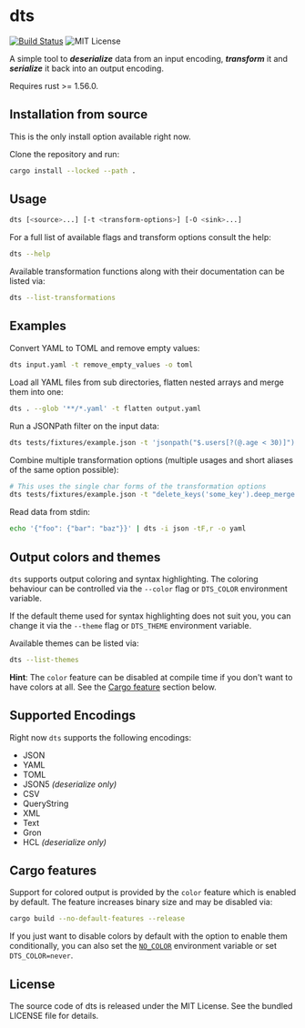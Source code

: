 # dts

[![Build Status](https://github.com/martinohmann/dts/workflows/ci/badge.svg)](https://github.com/martinohmann/dts/actions?query=workflow%3Aci)
![MIT License](https://img.shields.io/github/license/martinohmann/dts?color=blue)

A simple tool to _**deserialize**_ data from an input encoding, _**transform**_
it and _**serialize**_ it back into an output encoding.

Requires rust >= 1.56.0.

## Installation from source

This is the only install option available right now.

Clone the repository and run:

```sh
cargo install --locked --path .
```

## Usage

```sh
dts [<source>...] [-t <transform-options>] [-O <sink>...]
```

For a full list of available flags and transform options consult the help:

```sh
dts --help
```

Available transformation functions along with their documentation can be listed
via:

```sh
dts --list-transformations
```

## Examples

Convert YAML to TOML and remove empty values:

```sh
dts input.yaml -t remove_empty_values -o toml
```

Load all YAML files from sub directories, flatten nested arrays and merge them into one:

```sh
dts . --glob '**/*.yaml' -t flatten output.yaml
```

Run a JSONPath filter on the input data:

```sh
dts tests/fixtures/example.json -t 'jsonpath("$.users[?(@.age < 30)]")'
```

Combine multiple transformation options (multiple usages and short aliases of
the same option possible):

```sh
# This uses the single char forms of the transformation options
dts tests/fixtures/example.json -t "delete_keys('some_key').deep_merge.jp('[*]'),flatten,jsonpath('[*].id')"
```

Read data from stdin:

```sh
echo '{"foo": {"bar": "baz"}}' | dts -i json -tF,r -o yaml
```

## Output colors and themes

`dts` supports output coloring and syntax highlighting. The coloring behaviour
can be controlled via the `--color` flag or `DTS_COLOR` environment variable.

If the default theme used for syntax highlighting does not suit you, you can
change it via the `--theme` flag or `DTS_THEME` environment variable.

Available themes can be listed via:

```sh
dts --list-themes
```

**Hint**: The `color` feature can be disabled at compile time if you don't want
to have colors at all. See the [Cargo feature](#cargo-features) section below.

## Supported Encodings

Right now `dts` supports the following encodings:

- JSON
- YAML
- TOML
- JSON5 _(deserialize only)_
- CSV
- QueryString
- XML
- Text
- Gron
- HCL _(deserialize only)_

## Cargo features

Support for colored output is provided by the `color` feature which is enabled
by default. The feature increases binary size and may be disabled via:

```sh
cargo build --no-default-features --release
```

If you just want to disable colors by default with the option to enable them
conditionally, you can also set the [`NO_COLOR`](https://no-color.org/)
environment variable or set `DTS_COLOR=never`.

## License

The source code of dts is released under the MIT License. See the bundled
LICENSE file for details.
